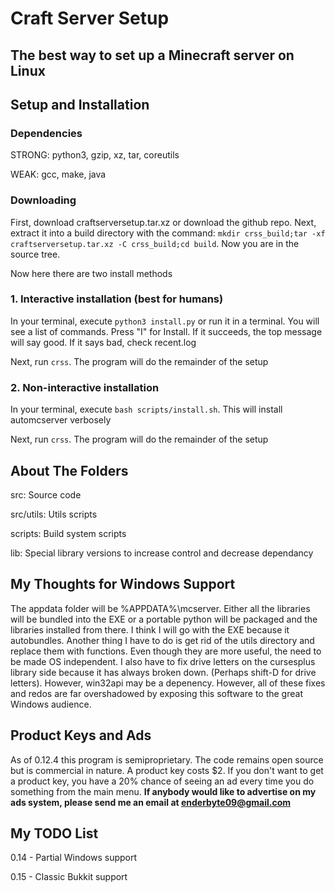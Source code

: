 # Craft Server Setup
## The best way to set up a Minecraft server on Linux

## Setup and Installation

### Dependencies

STRONG: python3, gzip, xz, tar, coreutils

WEAK: gcc, make, java

### Downloading

First, download craftserversetup.tar.xz or download the github repo. Next, extract it into a build directory with the command: `mkdir crss_build;tar -xf craftserversetup.tar.xz -C crss_build;cd build`. Now you are in the source tree.

Now here there are two install methods

### 1. Interactive installation (best for humans)

In your terminal, execute `python3 install.py` or run it in a terminal. You will see a list of commands. Press "I" for Install. If it succeeds, the top message will say good. If it says bad, check recent.log

Next, run `crss`. The program will do the remainder of the setup

### 2. Non-interactive installation

In your terminal, execute `bash scripts/install.sh`. This will install automcserver verbosely

Next, run `crss`. The program will do the remainder of the setup

## About The Folders

src: Source code

src/utils: Utils scripts

scripts: Build system scripts

lib: Special library versions to increase control and decrease dependancy

## My Thoughts for Windows Support

The appdata folder will be %APPDATA%\mcserver.  Either all the libraries will be bundled into the EXE or a portable python will be packaged and the libraries installed from there. I think I will go with the EXE because it autobundles.
Another thing I have to do is get rid of the utils directory and replace them with functions. Even though they are more useful, the need to be made OS independent.
I also have to fix drive letters on the cursesplus library side because it has always broken down. (Perhaps shift-D for drive letters). However, win32api may be a depenency.
However, all of these fixes and redos are far overshadowed by exposing this software to the great Windows audience.

## Product Keys and Ads

As of 0.12.4 this program is semiproprietary. The code remains open source but is commercial in nature. A product key costs $2. If you don't want to get a product key, you have a 20% chance of seeing an ad every time you do something from the main menu. **If anybody would like to advertise on my ads system, please send me an email at enderbyte09@gmail.com**

## My TODO List
0.14 - Partial Windows support

0.15 - Classic Bukkit support